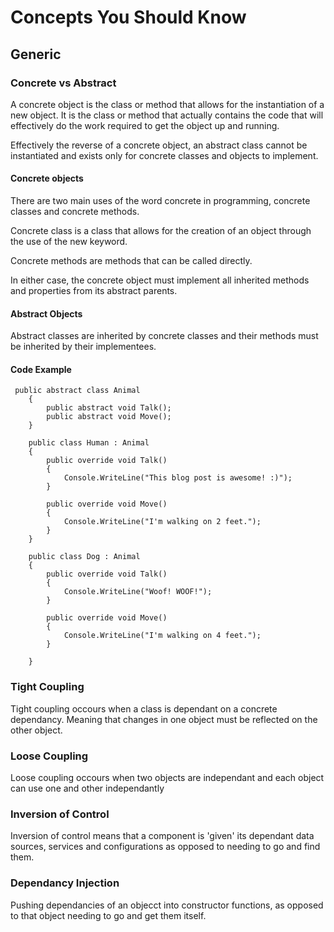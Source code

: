 # Concepts You Should Know

## Generic

### Concrete vs Abstract

A concrete object is the class or method that allows for the instantiation of a new object. It is the class or method that actually contains the code that will effectively do the work required to get the object up and running.

Effectively the reverse of a concrete object, an abstract class cannot be instantiated and exists only for concrete classes and objects to implement.

#### Concrete objects

There are two main uses of the word concrete in programming, concrete classes and concrete methods.

Concrete class is a class that allows for the creation of an object through the use of the new keyword.

Concrete methods are methods that can be called directly.

In either case, the concrete object must implement all inherited methods and properties from its abstract parents.

#### Abstract Objects

Abstract classes are inherited by concrete classes and their methods must be inherited by their implementees.

#### Code Example

```
 public abstract class Animal
    {
        public abstract void Talk();
        public abstract void Move();
    }

    public class Human : Animal
    {
        public override void Talk()
        {
            Console.WriteLine("This blog post is awesome! :)");
        }

        public override void Move()
        {
            Console.WriteLine("I'm walking on 2 feet.");
        }
    }

    public class Dog : Animal
    {
        public override void Talk()
        {
            Console.WriteLine("Woof! WOOF!");
        }

        public override void Move()
        {
            Console.WriteLine("I'm walking on 4 feet.");
        }

    }
```

### Tight Coupling

Tight coupling occours when a class is dependant on a concrete dependancy. Meaning that changes in one object must be reflected on the other object.

### Loose Coupling

Loose coupling occours when two objects are independant and each object can use one and other independantly

### Inversion of Control

Inversion of control means that a component is 'given' its dependant data sources, services and configurations as opposed to needing to go and find them.

### Dependancy Injection

Pushing dependancies of an objecct into constructor functions, as opposed to that object needing to go and get them itself.
